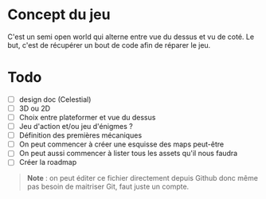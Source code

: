 # Concept du jeu
C'est un semi open world qui alterne entre vue du dessus et vu de coté. Le but, c'est de récupérer un bout de code afin de réparer le jeu.

# Todo
- [ ] design doc (Celestial)
- [ ] 3D ou 2D
- [ ] Choix entre plateformer et vue du dessus
- [ ] Jeu d'action et/ou jeu d'énigmes ?
- [ ] Définition des premières mécaniques
- [ ] On peut commencer à créer une esquisse des maps peut-être
- [ ] On peut aussi commencer à lister tous les assets qu'il nous faudra
- [ ] Créer la roadmap

> **Note** : on peut éditer ce fichier directement depuis Github donc même pas besoin de maitriser Git, faut juste un compte.
